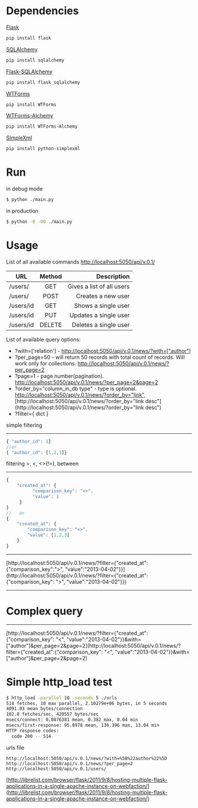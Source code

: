 Dependencies
=========

[Flask]( http://flask.pocoo.org/)
```sh
pip install flask
```

[SQLAlchemy](http://www.sqlalchemy.org/)
```sh
pip install sqlalchemy
```

[Flask-SQLAlchemy](http://pythonhosted.org/Flask-SQLAlchemy/)
```sh
pip install flask_sqlalchemy
```

[WTForms](http://wtforms.simplecodes.com/)
```sh
pip install WTForms
```
[WTForms-Alchemy](http://wtforms-alchemy.readthedocs.org/en/latest/)
```sh
pip install WTForms-Alchemy
```

[SImpleXml](https://github.com/marcelnicolay/simplexml)
```sh
pip install python-simplexml
```

Run
=========
in debug mode
```sh
$ python ./main.py
```
in production
```sh
$ python -O -OO ./main.py
```

Usage
=========

  List of all available commands [http://localhost:5050/api/v.0.1/](http://localhost:5050/api/v.0.1/)

|  URL        | Method      | Description                  |
| ----------- |:-----------:| ----------------------------:|
| /users/     | GET             | Gives a list of all users    |
| /users/         | POST            | Creates a new user           |
| /users/id   | GET         | Shows a single user          |
| /users/id   | PUT             | Updates a single user        |
| /users/id   | DELETE      | Deletes a single user        |


List of available query options:
  * ?with=['relation'] - [http://localhost:5050/api/v.0.1/news/?with=["author"]](http://localhost:5050/api/v.0.1/news/?with=["author"])
  * ?per_page=50 - will return 50 records with total count of records. Will work only for collections. [http://localhost:5050/api/v.0.1/news/?per_page=2](http://localhost:5050/api/v.0.1/news/?per_page=2)
  * ?page=1 - page number(pagination). [http://localhost:5050/api/v.0.1/news/?per_page=2&page=2](http://localhost:5050/api/v.0.1/news/?per_page=2&page=2)
  * ?order_by="column_in_db type" - type is optional. [http://localhost:5050/api/v.0.1/news/?order_by="link"](http://localhost:5050/api/v.0.1/news/?order_by="link"), [http://localhost:5050/api/v.0.1/news/?order_by="link desc"](http://localhost:5050/api/v.0.1/news/?order_by="link desc")
  * ?filter={ dict }



simple filtering
___
```javascript
{ "author_id": 1}
//or
{ "author_id": [1,2,3]}
```

filtering >, <, <>(!=), between
___
```javascript
{
    "created_at": {
          "comparison_key": "<>",
          "value": 1
     }
}
//   or
{
    "created_at": {
        "comparison_key": "<>",
        "value": [1,2,3]
    }
}
```

___
[http://localhost:5050/api/v.0.1/news/?filter={"created_at":{"comparison_key":">", "value":"2013-04-02"}}](http://localhost:5050/api/v.0.1/news/?filter={"created_at":{"comparison_key": ">", "value":"2013-04-02"}})

___
Complex query
====
____
[http://localhost:5050/api/v.0.1/news/?filter={"created_at":{"comparison_key": "<", "value":"2013-04-02"}}&with=["author"]&per_page=2&page=2](http://localhost:5050/api/v.0.1/news/?filter={"created_at":{"comparison_key": "<", "value":"2013-04-02"}}&with=["author"]&per_page=2&page=2)

Simple http_load test
=========
```sh
$ http_load -parallel 10 -seconds 5 ./urls
514 fetches, 10 max parallel, 2.10279e+06 bytes, in 5 seconds
4091.03 mean bytes/connection
102.8 fetches/sec, 420557 bytes/sec
msecs/connect: 0.0876381 mean, 0.382 max, 0.04 min
msecs/first-response: 95.8978 mean, 136.396 max, 13.04 min
HTTP response codes:
  code 200 -- 514
```
urls file
```
http://localhost:5050/api/v.0.1/news/?with=%5B%22author%22%5D
http://localhost:5050/api/v.0.1/news/?per_page=2
http://localhost:5050/api/v.0.1/users/
```


[http://librelist.com/browser/flask/2011/9/8/hosting-multiple-flask-applications-in-a-single-apache-instance-on-webfaction/] (http://librelist.com/browser/flask/2011/9/8/hosting-multiple-flask-applications-in-a-single-apache-instance-on-webfaction/)
